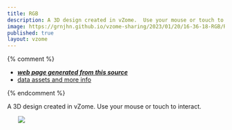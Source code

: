 ```yaml
---
title: RGB
description: A 3D design created in vZome.  Use your mouse or touch to interact.
image: https://grnjhn.github.io/vzome-sharing/2023/01/20/16-36-18-RGB/RGB.png
published: true
layout: vzome
---
```


{% comment %}
 - [***web page generated from this source***](<https://grnjhn.github.io/vzome-sharing/2023/01/20/RGB-16-36-18.html>)
 - [data assets and more info](<https://github.com/grnjhn/vzome-sharing/tree/main/2023/01/20/16-36-18-RGB/>)
 
{% endcomment %}

A 3D design created in vZome.  Use your mouse or touch to interact.

<vzome-viewer style="width: 87%; height: 60vh; margin: 5%"
       src="https://grnjhn.github.io/vzome-sharing/2023/01/20/16-36-18-RGB/RGB.vZome" >
  <img src="https://grnjhn.github.io/vzome-sharing/2023/01/20/16-36-18-RGB/RGB.png" />
</vzome-viewer>